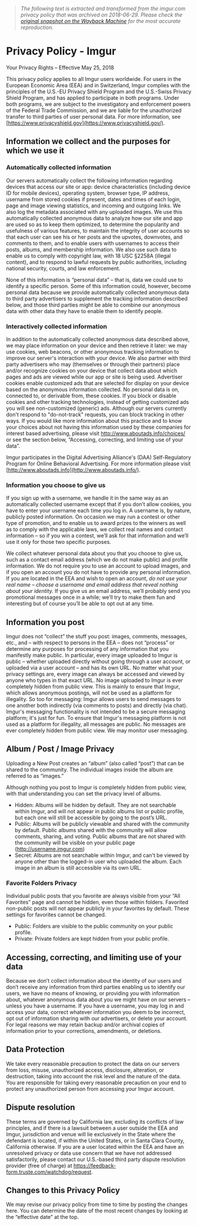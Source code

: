 > *The following text is extracted and transformed from the imgur.com privacy policy that was archived on 2018-06-29. Please check the [original snapshot on the Wayback Machine](https://web.archive.org/web/20180629150656id_/https%3A//imgur.com/privacy) for the most accurate reproduction.*

# Privacy Policy - Imgur

Your Privacy Rights – Effective May 25, 2018 

This privacy policy applies to all Imgur users worldwide. For users in the European Economic Area (EEA) and in Switzerland, Imgur complies with the principles of the U.S.-EU Privacy Shield Program and the U.S.-Swiss Privacy Shield Program, and has applied to participate in both programs. Under both programs, we are subject to the investigatory and enforcement powers of the Federal Trade Commission, and we are liable for the unauthorized transfer to third parties of user personal data. For more information, see [https://www.privacyshield.gov](https://www.privacyshield.gov/). 

## Information we collect and the purposes for which we use it

### Automatically collected information

Our servers automatically collect the following information regarding devices that access our site or app: device characteristics (including device ID for mobile devices), operating system, browser type, IP address, username from stored cookies if present, dates and times of each login, page and image viewing statistics, and incoming and outgoing links. We also log the metadata associated with any uploaded images. We use this automatically collected anonymous data to analyze how our site and app are used so as to keep them optimized, to determine the popularity and usefulness of various features, to maintain the integrity of user accounts so that each user can see his or her posts and the upvotes, downvotes, and comments to them, and to enable users with usernames to access their posts, albums, and membership information. We also use such data to enable us to comply with copyright law, with 18 USC §2258A (illegal content), and to respond to lawful requests by public authorities, including national security, courts, and law enforcement. 

None of this information is “personal data” – that is, data we could use to identify a specific person. Some of this information could, however, become personal data because we provide automatically collected anonymous data to third party advertisers to supplement the tracking information described below, and those third parties might be able to combine our anonymous data with other data they have to enable them to identify people. 

### Interactively collected information

In addition to the automatically collected anonymous data described above, we may place information on your device and then retrieve it later: we may use cookies, web beacons, or other anonymous tracking information to improve our server's interaction with your device. We also partner with third party advertisers who may (themselves or through their partners) place and/or recognize cookies on your device that collect data about which pages and ads are viewed while our app or site is being used. Advertiser cookies enable customized ads that are selected for display on your device based on the anonymous information collected. No personal data is on, connected to, or derivable from, these cookies. If you block or disable cookies and other tracking technologies, instead of getting customized ads you will see non-customized (generic) ads. Although our servers currently don't respond to "do-not-track" requests, you can block tracking in other ways. If you would like more information about this practice and to know your choices about not having this information used by these companies for interest based advertising, please visit <http://www.aboutads.info/choices/> or see the section below, “Accessing, correcting, and limiting use of your data”. 

Imgur participates in the Digital Advertising Alliance's (DAA) Self-Regulatory Program for Online Behavioral Advertising. For more information please visit [http://www.aboutads.info](http://www.aboutads.info/). 

### Information you choose to give us

If you sign up with a username, we handle it in the same way as an automatically collected username except that if you don’t allow cookies, you have to enter your username each time you log in. A username is, by nature, publicly posted information. On occasion we may run a contest or other type of promotion, and to enable us to award prizes to the winners as well as to comply with the applicable laws, we collect real names and contact information – so if you win a contest, we’ll ask for that information and we’ll use it only for those two specific purposes. 

We collect whatever personal data about you that you choose to give us, such as a contact email address (which we do not make public) and profile information. We do not require you to use an account to upload images, and if you open an account you do not have to provide any personal information. If you are located in the EEA and wish to open an account, _do not use your real name – choose a username and email address that reveal nothing about your identity._ If you give us an email address, we’ll probably send you promotional messages once in a while; we’ll try to make them fun and interesting but of course you’ll be able to opt out at any time. 

## Information you post

Imgur does not “collect” the stuff you post: images, comments, messages, etc., and – with respect to persons in the EEA – does not “process” or determine any purposes for processing of any information that you manifestly make public. In particular, every image uploaded to Imgur is public – whether uploaded directly without going through a user account, or uploaded via a user account – and has its own URL. No matter what your privacy settings are, every image can always be accessed and viewed by anyone who types in that exact URL. No image uploaded to Imgur is ever completely hidden from public view. This is mainly to ensure that Imgur, which allows anonymous postings, will not be used as a platform for illegality. So too for messaging: Imgur allows users to send messages to one another both indirectly (via comments to posts) and directly (via chat). Imgur's messaging functionality is not intended to be a secure messaging platform; it's just for fun. To ensure that Imgur's messaging platform is not used as a platform for illegality, all messages are public. No messages are ever completely hidden from public view. We may monitor user messaging. 

## Album / Post / Image Privacy

Uploading a New Post creates an “album” (also called “post”) that can be shared to the community. The individual images inside the album are referred to as “images.”  


Although nothing you post to Imgur is completely hidden from public view, with that understanding you can set the privacy level of albums. 

  * Hidden: Albums will be hidden by default. They are not searchable within Imgur, and will not appear in public albums list or public profile, but each one will still be accessible by going to the post’s URL. 
  * Public: Albums will be publicly viewable and shared with the community by default. Public albums shared with the community will allow comments, sharing, and voting. Public albums that are not shared with the community will be visible on your public page (http://username.imgur.com) 
  * Secret: Albums are not searchable within Imgur, and can't be viewed by anyone other than the logged-in user who uploaded the album. Each image in an album is still accessible via its own URL. 



### Favorite Folders Privacy

Individual public posts that you favorite are always visible from your “All Favorites” page and cannot be hidden, even those within folders. Favorited non-public posts will not appear publicly in your favorites by default. These settings for favorites cannot be changed. 

  * Public: Folders are visible to the public community on your public profile. 
  * Private: Private folders are kept hidden from your public profile. 



## Accessing, correcting, and limiting use of your data

Because we don’t collect information about the identity of our users and don’t receive any information from third parties enabling us to identify our users, we have no means of knowing, or providing you with information about, whatever anonymous data about you we might have on our servers – unless you have a username. If you have a username, you may log in and access your data, correct whatever information you deem to be incorrect, opt out of information sharing with our advertisers, or delete your account. For legal reasons we may retain backup and/or archival copies of information prior to your corrections, amendments, or deletions. 

## Data Protection

We take every reasonable precaution to protect the data on our servers from loss, misuse, unauthorized access, disclosure, alteration, or destruction, taking into account the risk level and the nature of the data. You are responsible for taking every reasonable precaution on your end to protect any unauthorized person from accessing your Imgur account. 

## Dispute resolution

These terms are governed by California law, excluding its conflicts of law principles, and if there is a lawsuit between a user outside the EEA and Imgur, jurisdiction and venue will lie exclusively in the State where the defendant is located, if within the United States, or in Santa Clara County, California otherwise. If you are a user located within the EEA and have an unresolved privacy or data use concern that we have not addressed satisfactorily, please contact our U.S.-based third party dispute resolution provider (free of charge) at <https://feedback-form.truste.com/watchdog/request>. 

## Changes to this Privacy Policy

We may revise our privacy policy from time to time by posting the changes here. You can determine the date of the most recent changes by looking at the “effective date” at the top. 
